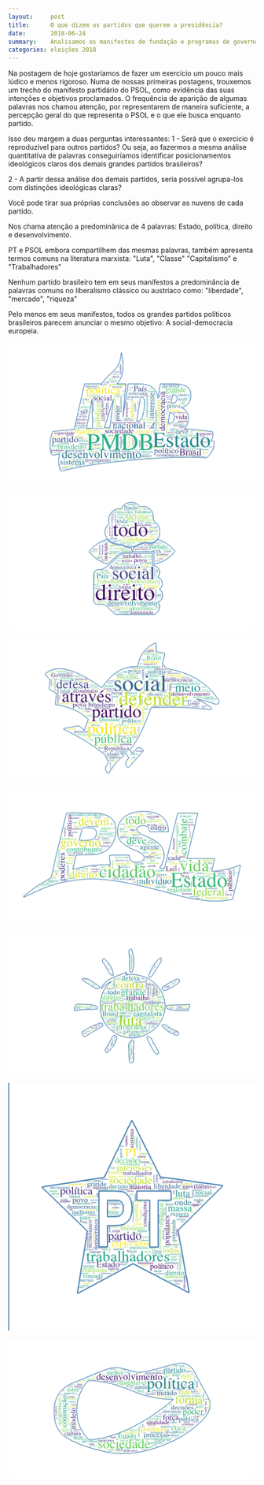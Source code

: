 ```yaml
---
layout:     post
title:      O que dizem os partidos que querem a presidência?
date:       2018-06-24
summary:    Analisamos os manifestos de fundação e programas de governos do principais partidos que concorrem a presidência para entender melhor o que compõe 
categories: eleições 2018
---
```



Na postagem de hoje gostaríamos de fazer um exercício um pouco mais lúdico e menos rigoroso. Numa de nossas primeiras postagens, trouxemos um trecho do manifesto partidário do PSOL, como evidência das suas intenções e objetivos proclamados. O frequência de aparição de algumas palavras nos chamou atenção, por representarem de maneira suficiente, a percepção geral do que representa o PSOL e o que ele busca enquanto partido.

Isso deu margem a duas perguntas interessantes:
1 - Será que o exercício é reproduzível para outros partidos? Ou seja, ao fazermos a mesma análise quantitativa de palavras conseguiríamos identificar posicionamentos ideológicos claros dos demais grandes partidos brasileiros?

2 - A partir dessa análise dos demais partidos, seria possível agrupa-los com distinções ideológicas claras?

Você pode tirar sua próprias conclusões ao observar as nuvens de cada partido.

Nos chama atenção a predominânica de 4 palavras:
Estado, política, direito e desenvolvimento.

PT e PSOL embora compartilhem das mesmas palavras, também apresenta termos comuns na literatura marxista: "Luta", "Classe" "Capitalismo" e "Trabalhadores"

Nenhum partido brasileiro tem em seus manifestos a predominância de palavras comuns no liberalismo clássico ou austríaco como: "liberdade", "mercado", "riqueza"

Pelo menos em seus manifestos, todos os grandes partidos políticos brasileiros parecem anunciar o mesmo objetivo:
A social-democracia europeia.

![image](https://raw.githubusercontent.com/politidados/politidados.github.io/master/_posts/img/mdb-wordcloud.png)

![image](https://raw.githubusercontent.com/politidados/politidados.github.io/master/_posts/img/pdt-wordcloud.png)

![image](https://raw.githubusercontent.com/politidados/politidados.github.io/master/_posts/img/psdb-wordcloud.png)

![image](https://raw.githubusercontent.com/politidados/politidados.github.io/master/_posts/img/psl-wordcloud.png)

![image](https://raw.githubusercontent.com/politidados/politidados.github.io/master/_posts/img/psol-wordcloud.png)

![image](https://raw.githubusercontent.com/politidados/politidados.github.io/master/_posts/img/pt-wordcloud.png)

![image](https://raw.githubusercontent.com/politidados/politidados.github.io/master/_posts/img/rede-wordcloud.png)